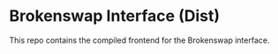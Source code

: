 # Brokenswap Interface (Dist)

This repo contains the compiled frontend for the Brokenswap interface.
